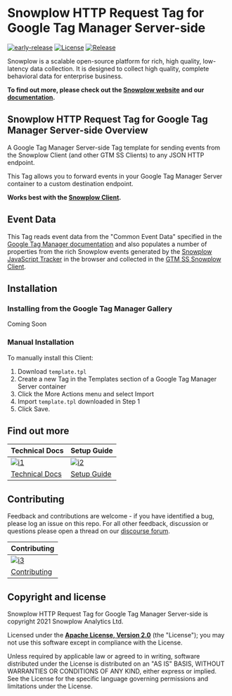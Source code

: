 # Snowplow HTTP Request Tag for Google Tag Manager Server-side

[![early-release]][tracker-classification]
[![License][license-image]][license]
[![Release][release-image]][releases]

Snowplow is a scalable open-source platform for rich, high quality, low-latency data collection. It is designed to collect high quality, complete behavioral data for enterprise business.

**To find out more, please check out the [Snowplow website][website] and our [documentation][docs].**

## Snowplow HTTP Request Tag for Google Tag Manager Server-side Overview

A Google Tag Manager Server-side Tag template for sending events from the Snowplow Client (and other GTM SS Clients) to any JSON HTTP endpoint.

This Tag allows you to forward events in your Google Tag Manager Server container to a custom destination endpoint.

**Works best with the [Snowplow Client][snowplow-client].**

## Event Data

This Tag reads event data from the "Common Event Data" specified in the [Google Tag Manager documentation][gtm-event-docs] and also populates a number of properties from the rich Snowplow events generated by the [Snowplow JavaScript Tracker][javascript-tracker] in the browser and collected in the [GTM SS Snowplow Client][snowplow-client].

## Installation

### Installing from the Google Tag Manager Gallery

Coming Soon

### Manual Installation

To manually install this Client:

1. Download `template.tpl`
2. Create a new Tag in the Templates section of a Google Tag Manager Server container
3. Click the More Actions menu and select Import
4. Import `template.tpl` downloaded in Step 1
5. Click Save.

## Find out more

| Technical Docs                    | Setup Guide                 |
|-----------------------------------|-----------------------------|
| [![i1][techdocs-image]][techdocs] | [![i2][setup-image]][setup] |
| [Technical Docs][techdocs]        | [Setup Guide][setup]        |

## Contributing

Feedback and contributions are welcome - if you have identified a bug, please log an issue on this repo. For all other feedback, discussion or questions please open a thread on our [discourse forum][discourse].

| Contributing                                 |
|----------------------------------------------|
| [![i3][contributing-image]](CONTRIBUTING.md) |
| [Contributing](CONTRIBUTING.md)              |

## Copyright and license

Snowplow HTTP Request Tag for Google Tag Manager Server-side is copyright 2021 Snowplow Analytics Ltd.

Licensed under the **[Apache License, Version 2.0][license]** (the "License");
you may not use this software except in compliance with the License.

Unless required by applicable law or agreed to in writing, software
distributed under the License is distributed on an "AS IS" BASIS,
WITHOUT WARRANTIES OR CONDITIONS OF ANY KIND, either express or implied.
See the License for the specific language governing permissions and
limitations under the License.

[tracker-classification]: https://docs.snowplowanalytics.com/docs/collecting-data/collecting-from-own-applications/tracker-maintenance-classification/
[early-release]: https://img.shields.io/static/v1?style=flat&label=Snowplow&message=Early%20Release&color=014477&labelColor=9ba0aa&logo=data:image/png;base64,iVBORw0KGgoAAAANSUhEUgAAABAAAAAQCAMAAAAoLQ9TAAAAeFBMVEVMaXGXANeYANeXANZbAJmXANeUANSQAM+XANeMAMpaAJhZAJeZANiXANaXANaOAM2WANVnAKWXANZ9ALtmAKVaAJmXANZaAJlXAJZdAJxaAJlZAJdbAJlbAJmQAM+UANKZANhhAJ+EAL+BAL9oAKZnAKVjAKF1ALNBd8J1AAAAKHRSTlMAa1hWXyteBTQJIEwRgUh2JjJon21wcBgNfmc+JlOBQjwezWF2l5dXzkW3/wAAAHpJREFUeNokhQOCA1EAxTL85hi7dXv/E5YPCYBq5DeN4pcqV1XbtW/xTVMIMAZE0cBHEaZhBmIQwCFofeprPUHqjmD/+7peztd62dWQRkvrQayXkn01f/gWp2CrxfjY7rcZ5V7DEMDQgmEozFpZqLUYDsNwOqbnMLwPAJEwCopZxKttAAAAAElFTkSuQmCC

[license]: https://www.apache.org/licenses/LICENSE-2.0
[license-image]: https://img.shields.io/badge/license-Apache--2-blue.svg?style=flat

[releases]: https://github.com/snowplow/snowplow-gtm-server-side-http-request-tag/releases
[release-image]: https://img.shields.io/github/v/release/snowplow/snowplow-gtm-server-side-http-request-tag

[website]: https://snowplowanalytics.com
[docs]: https://docs.snowplowanalytics.com
[snowplow]: https://github.com/snowplow/snowplow
[discourse]: https://discourse.snowplowanalytics.com

[techdocs]: https://docs.snowplowanalytics.com/docs/forwarding-events-to-destinations/forwarding-events/google-tag-manager-server-side/
[techdocs-image]: https://d3i6fms1cm1j0i.cloudfront.net/github/images/techdocs.png
[setup]: https://docs.snowplowanalytics.com/docs/forwarding-events-to-destinations/forwarding-events/google-tag-manager-server-side/
[setup-image]: https://d3i6fms1cm1j0i.cloudfront.net/github/images/setup.png

[contributing-image]: https://d3i6fms1cm1j0i.cloudfront.net/github/images/contributing.png

[snowplow-client]: https://github.com/snowplow/snowplow-gtm-server-side-client/
[javascript-tracker]: https://github.com/snowplow/snowplow-javascript-tracker
[gtm-event-docs]: https://developers.google.com/tag-manager/serverside/common-event-data
